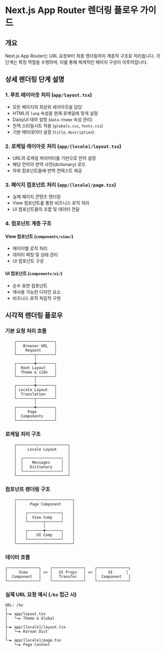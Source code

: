 # Next.js App Router 렌더링 플로우 가이드

## 개요

Next.js App Router는 URL 요청부터 최종 렌더링까지 계층적 구조로 처리됩니다. 각 단계는 특정 역할을 수행하며, 이를 통해 체계적인 페이지 구성이 이루어집니다.

## 상세 렌더링 단계 설명

### 1. 루트 레이아웃 처리 (`app/layout.tsx`)

- 모든 페이지의 최상위 레이아웃을 담당
- HTML의 `lang` 속성을 현재 로케일에 맞게 설정
- DaisyUI 테마 설정 (`data-theme` 속성 관리)
- 전역 스타일시트 적용 (`globals.css`, `fonts.css`)
- 기본 메타데이터 설정 (`title`, `description`)

### 2. 로케일 레이아웃 처리 (`app/[locale]/layout.tsx`)

- URL의 로케일 파라미터를 기반으로 언어 설정
- 해당 언어의 번역 사전(dictionary) 로드
- 하위 컴포넌트들에 번역 컨텍스트 제공

### 3. 페이지 컴포넌트 처리 (`app/[locale]/page.tsx`)

- 실제 페이지 콘텐츠 렌더링
- View 컴포넌트를 통한 비즈니스 로직 처리
- UI 컴포넌트들의 조합 및 데이터 전달

### 4. 컴포넌트 계층 구조

#### View 컴포넌트 (`components/view/`)

- 페이지별 로직 처리
- 데이터 페칭 및 상태 관리
- UI 컴포넌트 구성

#### UI 컴포넌트 (`components/ui/`)

- 순수 표현 컴포넌트
- 재사용 가능한 디자인 요소
- 비즈니스 로직 독립적 구현

## 시각적 렌더링 플로우

### 기본 요청 처리 흐름

```ascii
    ┌─────────────────┐
    │   Browser URL   │
    │    Request      │
    └────────┬────────┘
             │
    ┌────────▼────────┐
    │  Root Layout    │
    │  Theme & i18n   │
    └────────┬────────┘
             │
    ┌────────▼────────┐
    │ Locale Layout   │
    │  Translation    │
    └────────┬────────┘
             │
    ┌────────▼────────┐
    │     Page        │
    │  Components     │
    └─────────────────┘
```

### 로케일 처리 구조

```ascii
    ┌───────────────────────┐
    │     Locale Layout     │
    │                       │
    │  ┌─────────────────┐  │
    │  │    Messages     │  │
    │  │   Dictionary    │  │
    │  └─────────────────┘  │
    └───────────────────────┘
```

### 컴포넌트 렌더링 구조

```ascii
    ┌─────────────────────────┐
    │      Page Component     │
    │                         │
    │    ┌───────────────┐    │
    │    │  View Comp    │    │
    │    └───────┬───────┘    │
    │            │            │
    │    ┌───────▼───────┐    │
    │    │    UI Comp    │    │
    │    └───────────────┘    │
    └─────────────────────────┘
```

### 데이터 흐름

```ascii
┌──────────────┐    ┌──────────────┐    ┌──────────────┐
│     View     │ => │   UI Props   │ => │     UI      │
│  Component   │    │   Transfer   │    │  Component   │
└──────────────┘    └──────────────┘    └──────────────┘
```

### 실제 URL 요청 예시 (`/ko` 접근 시)

```ascii
URL: /ko
│
├─► app/layout.tsx
│   └─► Theme & Global
│
├─► app/[locale]/layout.tsx
│   └─► Korean Dict
│
└─► app/[locale]/page.tsx
    └─► Page Content
```

